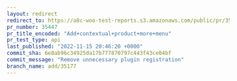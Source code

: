 ```yaml
---
layout: redirect
redirect_to: https://a8c-woo-test-reports.s3.amazonaws.com/public/pr/35447/api/index.html
pr_number: 35447
pr_title_encoded: "Add+contextual+product+more+menu"
pr_test_type: api
last_published: "2022-11-15 20:46:20 +0000"
commit_sha: 6e8ab96c34925da17b777870797c443f43ce04bf
commit_message: "Remove unnecessary plugin registration"
branch_name: add/35177
---
```

